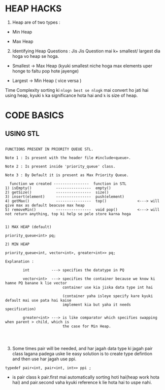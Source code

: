 # HEAP HACKS

1) Heap are of two types : 
 
* Min Heap

* Max Heap

2) Identifying Heap Questions : Jis Jis Question mai k+ smallest/ largest dia hoga vo heap se hoga.

* Smallest -> Max Heap (kyuki smallest niche hoga max elements uper honge to faltu pop hote jayenge)

* Largest  -> Min Heap ( vice versa )


Time Complexity sorting ki ```nlogn best se nlogk``` mai convert ho jati hai using heap, kyuki ```k``` ka significance hota hai
and ```k``` is size of heap.


# CODE BASICS

## USING STL


```

FUNCTIONS PRESENT IN PRIORITY QUEUE STL.  

Note 1 : Is present with the header file #include<queue>.

Note 2 : Is present inside 'priority_queue' class.

Note 3 : By Default it is present as Max Priority Queue.

  function we created ----------------  function in STL
1) isEmpty()           ----------------  empty()
2) getSize()           ----------------  size()
3) insert(element)     ----------------  push(element)
4) getMax()            ----------------  top()              <---> will give max as default beacuse max heap
5) removeMin()         ----------------  void pop()         <---> will not return anything, top ki help se pele store karna hoga


1) MAX HEAP (default)

priority_queue<int> pq;

2) MIN HEAP

priority_queue<int, vector<int>, greater<int>> pq;

Explanation :

        int          ---> specifies the datatype in PQ 
        
        vector<int>  ---> specifies the container because we know ki hamne PQ banane k lie vector 
                          container use kia jiska data type int hai
                       
                          (container yaha isleye specify kare kyuki default mai use pata hai kaise
                          implement kia but yaha it needs specification)
        
        greater<int> ---> is like comparator which specifies swapping when parent > child, which is 
                          the case for Min Heap.




```

3) Some times pair will be needed, and har jagah data type ki jagah pair class lagana padega uske lie easy solution is to create type defintion and then use har jagah use ppi.


```
typedef pair<int, pair<int, int>> ppi ;
```

* is pair class k pair.first mai automatically sorting hoti hai(heap work hota hai) and pair.second vaha kyuki reference k lie hota hai to uspe nahi. 
